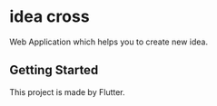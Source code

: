 # idea cross
Web Application which helps you to create new idea.

## Getting Started

This project is made by Flutter.

